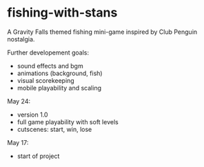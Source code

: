 # fishing-with-stans
A Gravity Falls themed fishing mini-game inspired by Club Penguin nostalgia.

Further developement goals:
- sound effects and bgm
- animations (background, fish)
- visual scorekeeping
- mobile playability and scaling

May 24: 
- version 1.0
- full game playability with soft levels
- cutscenes: start, win, lose

May 17: 
- start of project
